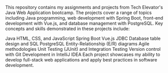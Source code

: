 This repository contains my assignments and projects from Tech Elevator's Java Web Application bootcamp. The projects cover a range of topics including Java programming, web development with Spring Boot, front-end development with Vue.js, and database management with PostgreSQL. Key concepts and skills demonstrated in these projects include:

Java
HTML, CSS, and JavaScript
Spring Boot
Vue.js
JDBC
Database table design and SQL
PostgreSQL
Entity-Relationship (E/R) diagrams
Agile methodologies
Unit Testing (JUnit) and Integration Testing
Version control with Git
Development in IntelliJ IDEA
Each project showcases my ability to develop full-stack web applications and apply best practices in software development.

